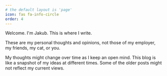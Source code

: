 ```yaml
---
# the default layout is 'page'
icon: fas fa-info-circle
order: 4
---
```


Welcome. I'm Jakub. This is where I write.

These are my personal thoughts and opinions, not those of my employer, my friends, my cat, or you.

My thoughts might change over time as I keep an open mind. This blog is like a snapshot of my ideas at different times. Some of the older posts might not reflect my current views.

